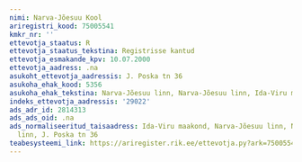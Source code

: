```yaml
---
nimi: Narva-Jõesuu Kool
ariregistri_kood: 75005541
kmkr_nr: ''
ettevotja_staatus: R
ettevotja_staatus_tekstina: Registrisse kantud
ettevotja_esmakande_kpv: 10.07.2000
ettevotja_aadress: .na
asukoht_ettevotja_aadressis: J. Poska tn 36
asukoha_ehak_kood: 5356
asukoha_ehak_tekstina: Narva-Jõesuu linn, Narva-Jõesuu linn, Ida-Viru maakond
indeks_ettevotja_aadressis: '29022'
ads_adr_id: 2814313
ads_ads_oid: .na
ads_normaliseeritud_taisaadress: Ida-Viru maakond, Narva-Jõesuu linn, Narva-Jõesuu
  linn, J. Poska tn 36
teabesysteemi_link: https://ariregister.rik.ee/ettevotja.py?ark=75005541&ref=rekvisiidid
---
```

